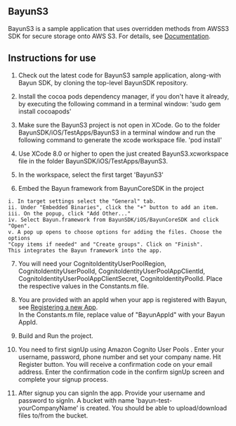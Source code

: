 ## BayunS3

BayunS3 is a sample application that uses overridden methods from AWSS3 SDK for secure storage onto AWS S3. For details, see [Documentation](https://www.bayunsystems.com/resources/awss3_wrapper_ios/bayuns3.html).

## Instructions for use

1. Check out the latest code for BayunS3 sample application, along-with Bayun SDK,
by cloning the top-level BayunSDK repository.

2. Install the cocoa pods dependency manager, if you don't have it already, 
by executing the following command in a terminal window:
'sudo gem install cocoapods'

3. Make sure the BayunS3 project is not open in XCode. Go to the folder 
BayunSDK/iOS/TestApps/BayunS3 in a terminal window and run the following 
command to generate the xcode workspace file.
'pod install'

4. Use XCode 8.0 or higher to open the just created BayunS3.xcworkspace file in 
the folder BayunSDK/iOS/TestApps/BayunS3.

5. In the workspace, select the first target 'BayunS3'

6. Embed the Bayun framework from BayunCoreSDK in the project
 ```
i. In target settings select the "General" tab.
ii. Under "Embedded Binaries", click the "+" button to add an item.
iii. On the popup, click "Add Other..." 
iv. Select Bayun.framework from BayunSDK/iOS/BayunCoreSDK and click "Open". 
v. A pop up opens to choose options for adding the files. Choose the options 
"Copy items if needed" and "Create groups". Click on "Finish". 
This integrates the Bayun framework into the app.
 ```

7. You will need your CognitoIdentityUserPoolRegion, CognitoIdentityUserPoolId, CognitoIdentityUserPoolAppClientId, CognitoIdentityUserPoolAppClientSecret, CognitoIdentityPoolId. Place the respective values in the Constants.m file.

8. You are provided with an appId when your app is registered with Bayun, see [Registering a new App](https://www.bayunsystems.com/resources/core_sdk_ios/before_you_begin.html).  
    In the Constants.m file, replace value of "BayunAppId" with your Bayun AppId.

9. Build and Run the project.

10. You need to first signUp using Amazon Cognito User Pools .
      Enter your username, password, phone number and set your company name. Hit Register button.
      You will receive a confirmation code on your email address. Enter the confirmation code in the confirm signUp screen  and complete your signup process.

11. After signup you can signIn the app. Provide your username and password to signIn. A bucket with name 'bayun-test-yourCompanyName' is created. You should be able to upload/download files to/from the bucket. 

